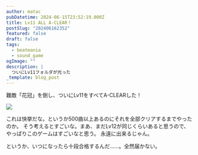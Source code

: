 ```yaml
---
author: matac
pubDatetime: 2024-06-15T23:52:19.000Z
title: Lv11 ALL A-CLEAR！
postSlug: "202406162352"
featured: false
draft: false
tags:
  - beatmania
  - sound_game
ogImage: ""
description: |
  ついにLv11フォルダが光った
_template: blog_post
---
```


難敵「花冠」を倒し、ついにLv11をすべてA-CLEARした！

![](/img/lv11-all-ac.jpg)

これは快挙だな。というか500曲以上あるのにそれを全部クリアするまでやったのか。
そう考えるとすごいな。まあ、まだLv12が同じくらいあると思うので、やっぱりこのゲームはすごいなと思う。
永遠に出来るじゃん。

というか、いつになったら十段合格するんだ......。全然届かない。
